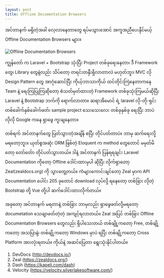 ```yaml
---
layout: post
title: Offline Documentation Browsers
---
```

အင်တာနက် မရှိတဲ့အခါ လေ့လာနေတာတွေ ရပ်မသွားအောင် အကူအညီပေးနိုင်မယ့် Offline Documentation Browsers များ။

![Offline Documentation Browsers]('/assets/images/offline_documentation_broswers.png')


ကျွန်တော် က Laravel + Bootstrap သုံးပြီး Project တစ်ခုရေးနေတာ၊ ဒီ Framework တွေ၊ Library တွေနဲ့လည်း သိပ်တော့ တရင်းတနှီးရှိလာတာလဲ မဟုတ်ဘူး၊ MVC လို Design Pattern တွေ အာဂုံဆောင်ပြီး ကိုယ့်ဘာသာကိုယ် ထင်တိုင်းကြဲနေတာကနေ Team နဲ့ ရေးကြပြုကြဆိုတော့ စံသတ်မှတ်ထားတဲ့ Framework တစ်ခုသုံးကြမယ်ဆိုပြီး Laravel နဲ့ Bootstrap ဘက်ကို ရောက်လာတာ။ ဆရာအိမောင် ရဲ့ laravel လို-တို-ရှင်း တစ်ခေါက်နှစ်ခေါက်ဖတ်၊ sample project သေးသေးလေး တစ်ခုနှစ်ခု ရေးပြီး ဘာပဲလိုလို Google ကနေ ရှာဖွေ ကူးချနေတာ။

တစ်ရက် အင်တာနက်တွေ ပြတ်သွားတဲ့အချိန် စပြီး တိုင်ပတ်တာပဲ။ ဘာမှ ဆက်ရေးလို့ မရတော့ဘူး။ ယုတ်စွအဆုံး ORM ဖြစ်တဲ့ Eloquent က method တွေတောင် မမှတ်မိတော့ တော်တ်ော တိုင်ပတ်သွားတယ်။ ဒါနဲ့ အင်တာနက် ပြန်ရရချင်း Laravel Documentation ကိုတော့ Offline ဒေါင်းထားမှပါ ဆိုပြီး လိုက်ရှာတော့ Zeal(zealdocs.org) ကို သွားတွေ့တယ်။ ကံများကောင်းချင်တော့ Zeal မှာက API Documentation ပေါင်း 205 ခုတောင် download လုပ်လို့ ရနေတော့ တစ်ခြား လိုတဲ့ Bootstrap တို့ Vue တို့ပါ ဆက်ဒေါင်းထားလိုက်တယ်။

အခုတော့ အင်တာနက် မရတာနဲ့ တစ်ခြား ဘာမှလည်း ရှာဖွေဖတ်လို့မရတော့ documetation သေချာဖတ်တဲ့တဲ့ အကျင့်ရလာတယ်။ Zeal အပြင် တစ်ခြား Offline Documentation Browsers တွေလည်း ရှိပါသေးတယ်
တစ်ချိူ့ကတော့ Free, တစ်ချို့ကတော့ အသပြာနဲ့၊ တစ်ချို့ကတော့ Windows မှာပဲ ရပြီး တစ်ချို့ကတော့ Cross Platform အားလုံးရတယ်။ ကိုယ်နဲ့ အဆင်ပြေတာ ရွေးသုံးနိုင်ပါတယ်။

1. DevDocs (http://devdocs.io/)
2. Zeal (https://zealdocs.org/)
3. Dash (https://kapeli.com/dash)
4. Velocity (https://velocity.silverlakesoftware.com/)